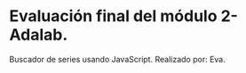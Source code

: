 # Evaluación final del módulo 2- Adalab.

Buscador de series usando JavaScript.
Realizado por: Eva.
